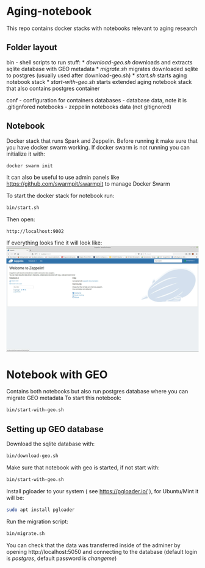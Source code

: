 Aging-notebook
===============

This repo contains docker stacks with notebooks relevant to aging research

Folder layout
-------------

bin - shell scripts to run stuff:
    * _download-geo.sh_ downloads and extracts sqlite database with GEO metadata
    * _migrate.sh_ migrates downloaded sqlite to postgres (usually used after download-geo.sh)
    * _start.sh_ starts aging notebook stack
    * _start-with-geo.sh_ starts extended aging notebook stack that also contains postgres container
                 
conf - configuration for containers
databases - database data, note it is .gitignfored
notebooks - zeppelin notebooks data (not gitignored)

Notebook
--------

Docker stack that runs Spark and Zeppelin. 
Before running it make sure that you have docker swarm working.
If docker swarm is not running you can initialize it with:
```bash
docker swarm init
```
It can also be useful to use admin panels like https://github.com/swarmpit/swarmpit to manage Docker Swarm

To start the docker stack for notebook run:
```bash
bin/start.sh
```
Then open:
```
http://localhost:9002
```

If everything looks fine it will look like:
![Screenshot](images/zeppelin.jpg?raw=true "Zeppelin screenshot")

Notebook with GEO
=================

Contains both notebooks but also run postgres database where you can migrate GEO metadata
To start this notebook:
```bash
bin/start-with-geo.sh
```


Setting up GEO database
-----------------------
Download the sqlite database with:
```bash
bin/download-geo.sh
```
Make sure that notebook with geo is started, if not start with:
```bash
bin/start-with-geo.sh
```

Install pgloader to your system ( see https://pgloader.io/ ), for Ubuntu/Mint it will be:
```bash
sudo apt install pgloader
```

Run the migration script:
```bash
bin/migrate.sh
```

You can check that the data was transferred inside of the adminer by opening http://localhost:5050 and connecting to the database (default login is *postgres*, default password is *changeme*)